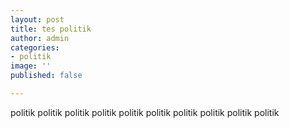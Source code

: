 ```yaml
---
layout: post
title: tes politik
author: admin
categories:
- politik
image: ''
published: false

---
```

politik politik politik politik politik politik politik politik politik politik 